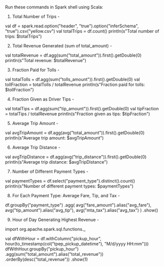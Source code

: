 Run these commands in Spark shell using Scala:

1. Total Number of Trips -

val df = spark.read.option("header", "true").option("inferSchema", "true").csv("yellow.csv")
val totalTrips = df.count()
println(s"Total number of trips: $totalTrips")

2. Total Revenue Generated (sum of total_amount) -

val totalRevenue = df.agg(sum("total_amount")).first().getDouble(0)
println(s"Total revenue: $totalRevenue")

3. Fraction Paid for Tolls -

val totalTolls = df.agg(sum("tolls_amount")).first().getDouble(0)
val tollFraction = totalTolls / totalRevenue
println(s"Fraction paid for tolls: $tollFraction")

4. Fraction Given as Driver Tips -

val totalTips = df.agg(sum("tip_amount")).first().getDouble(0)
val tipFraction = totalTips / totalRevenue
println(s"Fraction given as tips: $tipFraction")

5. Average Trip Amount -

val avgTripAmount = df.agg(avg("total_amount")).first().getDouble(0)
println(s"Average trip amount: $avgTripAmount")

6. Average Trip Distance -

val avgTripDistance = df.agg(avg("trip_distance")).first().getDouble(0)
println(s"Average trip distance: $avgTripDistance")

7. Number of Different Payment Types -

val paymentTypes = df.select("payment_type").distinct().count()
println(s"Number of different payment types: $paymentTypes")

8. For Each Payment Type: Average Fare, Tip, and Tax -

df.groupBy("payment_type")
  .agg(
    avg("fare_amount").alias("avg_fare"),
    avg("tip_amount").alias("avg_tip"),
    avg("mta_tax").alias("avg_tax")
  )
  .show()

9. Hour of Day Generating Highest Revenue -

import org.apache.spark.sql.functions._

val dfWithHour = df.withColumn("pickup_hour", hour(to_timestamp(col("tpep_pickup_datetime"), "M/d/yyyy HH:mm")))
dfWithHour.groupBy("pickup_hour")
  .agg(sum("total_amount").alias("total_revenue"))
  .orderBy(desc("total_revenue"))
  .show(1)
